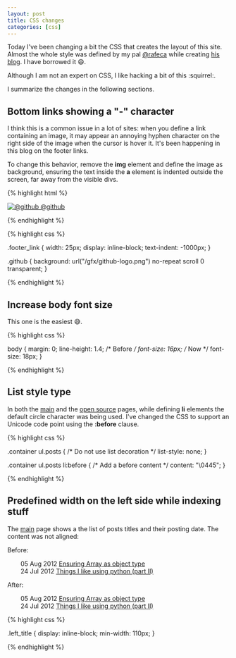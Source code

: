 ```yaml
---
layout: post
title: CSS changes
categories: [css]
---
```


Today I've been changing a bit the CSS that creates the layout of this site. Almost the whole style was defined by my pal [@rafeca](http://www.twitter.com/rafeca) while creating [his blog](http://www.rafeca.com). I have borrowed it :smile:.

Although I am not an expert on CSS, I like hacking a bit of this :squirrel:.

I summarize the changes in the following sections.

## Bottom links showing a "-" character

I think this is a common issue in a lot of sites: when you define a link containing an image, it may appear an annoying hyphen character on the right side of the image when the cursor is hover it. It's been happening in this blog on the footer links.

To change this behavior, remove the **img** element and define the image as background, ensuring the text inside the **a** element is indented outside the screen, far away from the visible divs.

{% highlight html %}
    <footer>
      <!-- Before -->
      <a class="fadedlink" href="https://github.com/{{site.author_short}}">
        <img src="/gfx/github-logo.png" alt="@github">
      </a>
      <!-- Now -->
      <a class="fadedlink footer_link github" href="https://github.com/{{site.author_short}}">
        @github
      </a>
    </footer>

{% endhighlight %}

{% highlight css %}

.footer_link {
  width: 25px;
  display: inline-block;
  text-indent: -1000px;
}

.github {
  background: url("/gfx/github-logo.png") no-repeat scroll 0 transparent;
}

{% endhighlight %}

## Increase body font size
This one is the easiest :sweat_smile:.

{% highlight css %}

body {
  margin: 0;
  line-height: 1.4;
  /* Before */
  font-size: 16px;
  /* Now */
  font-size: 18px;
}

{% endhighlight %}

## List style type

In both the [main](/index.html) and the [open source](/open_source.html) pages, while defining **li** elements the default circle character was being used. I've changed the CSS to support an Unicode code point using the **:before** clause.

{% highlight css %}

.container ul.posts {
	/* Do not use list decoration */
    list-style: none;
}

.container ul.posts li:before {
	/* Add a before content */
	content: "\0445";
}

{% endhighlight %}

## Predefined width on the left side while indexing stuff

The [main](/index.html) page shows a the list of posts titles and their posting date. The content was not aligned:

Before:

<li class="post" style="list-style-type:none; padding-left: 30px">
  <span>05 Aug 2012</span>
  <a title="Ensuring Array as object type" href="/2012/08/05/ensuring-array-as-object-type">Ensuring Array as object type</a>
</li>
<li class="post" style="list-style-type:none; padding-left: 30px">
  <span>24 Jul 2012</span>
  <a title="Things I like using python (part II)" href="/2012/07/24/why-python-rocks_and_two">Things I like using python (part II)</a>
</li>

After:
<li class="post" style="list-style-type:none; padding-left: 30px">
  <span class="left_title">05 Aug 2012</span>
  <a title="Ensuring Array as object type" href="/2012/08/05/ensuring-array-as-object-type">Ensuring Array as object type</a>
</li>
<li class="post" style="list-style-type:none; padding-left: 30px">
  <span class="left_title">24 Jul 2012</span>
  <a title="Things I like using python (part II)" href="/2012/07/24/why-python-rocks_and_two">Things I like using python (part II)</a>
</li>

{% highlight css %}

.left_title {
  display: inline-block;
  min-width: 110px;
}

{% endhighlight %}
